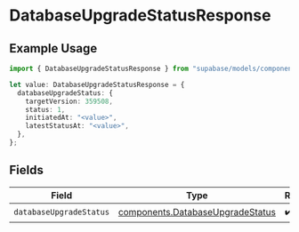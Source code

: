 # DatabaseUpgradeStatusResponse

## Example Usage

```typescript
import { DatabaseUpgradeStatusResponse } from "supabase/models/components";

let value: DatabaseUpgradeStatusResponse = {
  databaseUpgradeStatus: {
    targetVersion: 359508,
    status: 1,
    initiatedAt: "<value>",
    latestStatusAt: "<value>",
  },
};
```

## Fields

| Field                                                                                | Type                                                                                 | Required                                                                             | Description                                                                          |
| ------------------------------------------------------------------------------------ | ------------------------------------------------------------------------------------ | ------------------------------------------------------------------------------------ | ------------------------------------------------------------------------------------ |
| `databaseUpgradeStatus`                                                              | [components.DatabaseUpgradeStatus](../../models/components/databaseupgradestatus.md) | :heavy_check_mark:                                                                   | N/A                                                                                  |